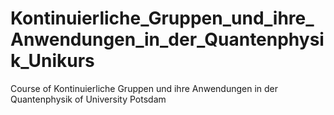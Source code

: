 # Kontinuierliche_Gruppen_und_ihre_Anwendungen_in_der_Quantenphysik_Unikurs
Course of Kontinuierliche Gruppen und ihre Anwendungen in der Quantenphysik of University Potsdam

